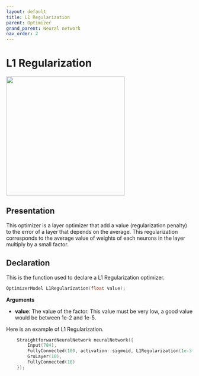 ```yaml
---
layout: default
title: L1 Regularization
parent: Optimizer
grand_parent: Neural network
nav_order: 2
---
```


# L1 Regularization
<p>
    <img src="{{site.baseurl}}/assets/images/neural_network/l1_regularization.png" att="L1 Regularization" width="320px" class="center"/>
</p>

## Presentation
This optimizer is a layer optimizer that add a value (regularization penalty) to the error of a layer that depends on the average. This regularization corresponds to the average value of weights of each neurons in the layer multiply by a small factor.

## Declaration
This is the function used to declare a L1 Regularization optimizer.
```cpp
OptimizerModel L1Regularization(float value);
```
**Arguments**
 * **value**: The value of the factor. This value must be very low, a good value would be between 1e-2 and 1e-5.

Here is an example of L1 Regularization.
```cpp
    StraightforwardNeuralNetwork neuralNetwork({
        Input(784),
        FullyConnected(100, activation::sigmoid, L1Regularization(1e-3f)),
        GruLayer(10),
        FullyConnected(10)
    });
```
